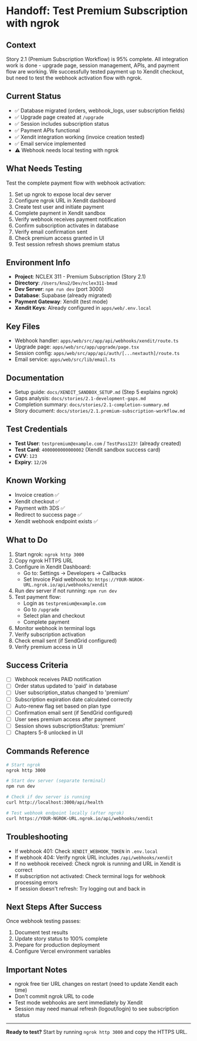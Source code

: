 # Handoff: Test Premium Subscription with ngrok

## Context
Story 2.1 (Premium Subscription Workflow) is 95% complete. All integration work is done - upgrade page, session management, APIs, and payment flow are working. We successfully tested payment up to Xendit checkout, but need to test the webhook activation flow with ngrok.

## Current Status
- ✅ Database migrated (orders, webhook_logs, user subscription fields)
- ✅ Upgrade page created at `/upgrade`
- ✅ Session includes subscription status
- ✅ Payment APIs functional
- ✅ Xendit integration working (invoice creation tested)
- ✅ Email service implemented
- ⚠️ Webhook needs local testing with ngrok

## What Needs Testing
Test the complete payment flow with webhook activation:
1. Set up ngrok to expose local dev server
2. Configure ngrok URL in Xendit dashboard
3. Create test user and initiate payment
4. Complete payment in Xendit sandbox
5. Verify webhook receives payment notification
6. Confirm subscription activates in database
7. Verify email confirmation sent
8. Check premium access granted in UI
9. Test session refresh shows premium status

## Environment Info
- **Project**: NCLEX 311 - Premium Subscription (Story 2.1)
- **Directory**: `/Users/knu2/Dev/nclex311-bmad`
- **Dev Server**: `npm run dev` (port 3000)
- **Database**: Supabase (already migrated)
- **Payment Gateway**: Xendit (test mode)
- **Xendit Keys**: Already configured in `apps/web/.env.local`

## Key Files
- Webhook handler: `apps/web/src/app/api/webhooks/xendit/route.ts`
- Upgrade page: `apps/web/src/app/upgrade/page.tsx`
- Session config: `apps/web/src/app/api/auth/[...nextauth]/route.ts`
- Email service: `apps/web/src/lib/email.ts`

## Documentation
- Setup guide: `docs/XENDIT_SANDBOX_SETUP.md` (Step 5 explains ngrok)
- Gaps analysis: `docs/stories/2.1-development-gaps.md`
- Completion summary: `docs/stories/2.1-completion-summary.md`
- Story document: `docs/stories/2.1.premium-subscription-workflow.md`

## Test Credentials
- **Test User**: `testpremium@example.com` / `TestPass123!` (already created)
- **Test Card**: `4000000000000002` (Xendit sandbox success card)
- **CVV**: `123`
- **Expiry**: `12/26`

## Known Working
- Invoice creation ✅
- Xendit checkout ✅
- Payment with 3DS ✅
- Redirect to success page ✅
- Xendit webhook endpoint exists ✅

## What to Do
1. Start ngrok: `ngrok http 3000`
2. Copy ngrok HTTPS URL
3. Configure in Xendit Dashboard:
   - Go to: Settings → Developers → Callbacks
   - Set Invoice Paid webhook to: `https://YOUR-NGROK-URL.ngrok.io/api/webhooks/xendit`
4. Run dev server if not running: `npm run dev`
5. Test payment flow:
   - Login as `testpremium@example.com`
   - Go to `/upgrade`
   - Select plan and checkout
   - Complete payment
6. Monitor webhook in terminal logs
7. Verify subscription activation
8. Check email sent (if SendGrid configured)
9. Verify premium access in UI

## Success Criteria
- [ ] Webhook receives PAID notification
- [ ] Order status updated to 'paid' in database
- [ ] User subscription_status changed to 'premium'
- [ ] Subscription expiration date calculated correctly
- [ ] Auto-renew flag set based on plan type
- [ ] Confirmation email sent (if SendGrid configured)
- [ ] User sees premium access after payment
- [ ] Session shows subscriptionStatus: 'premium'
- [ ] Chapters 5-8 unlocked in UI

## Commands Reference
```bash
# Start ngrok
ngrok http 3000

# Start dev server (separate terminal)
npm run dev

# Check if dev server is running
curl http://localhost:3000/api/health

# Test webhook endpoint locally (after ngrok)
curl https://YOUR-NGROK-URL.ngrok.io/api/webhooks/xendit
```

## Troubleshooting
- If webhook 401: Check `XENDIT_WEBHOOK_TOKEN` in `.env.local`
- If webhook 404: Verify ngrok URL includes `/api/webhooks/xendit`
- If no webhook received: Check ngrok is running and URL in Xendit is correct
- If subscription not activated: Check terminal logs for webhook processing errors
- If session doesn't refresh: Try logging out and back in

## Next Steps After Success
Once webhook testing passes:
1. Document test results
2. Update story status to 100% complete
3. Prepare for production deployment
4. Configure Vercel environment variables

## Important Notes
- ngrok free tier URL changes on restart (need to update Xendit each time)
- Don't commit ngrok URL to code
- Test mode webhooks are sent immediately by Xendit
- Session may need manual refresh (logout/login) to see subscription status

---

**Ready to test?** Start by running `ngrok http 3000` and copy the HTTPS URL.
